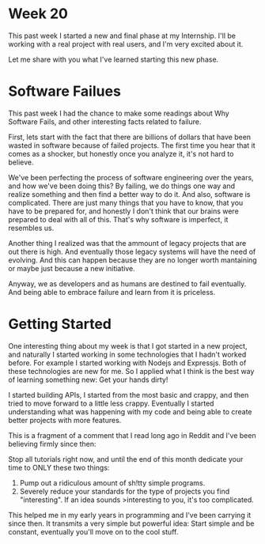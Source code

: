 # Week 20

This past week I started a new and final phase at my Internship. I'll be working with a real project with real users, and I'm very excited about it.

Let me share with you what I've learned starting this new phase.

# Software Failues
This past week I had the chance to make some readings about Why Software Fails, and other interesting facts related to failure.

First, lets start with the fact that there are billions of dollars that have been wasted in software because of failed projects. The first time you hear that it comes as a shocker, but honestly once you analyze it, it's not hard to believe.

We've been perfecting the process of software engineering over the years, and how we've been doing this? By failing, we do things one way and realize something and then find a better way to do it. And also, software is complicated. There are just many things that you have to know, that you have to be prepared for, and honestly I don't think that our brains were prepared to deal with all of this. That's why software is imperfect, it resembles us.

Another thing I realized was that the ammount of legacy projects that are out there is high. And eventually those legacy systems will have the need of evolving. And this can happen because they are no longer worth mantaining or maybe just because a new initiative.

Anyway, we as developers and as humans are destined to fail eventually. And being able to embrace failure and learn from it is priceless.

# Getting Started
One interesting thing about my week is that I got started in a new project, and naturally I started working in some technologies that I hadn't worked before. For example I started working with Nodejs and Expressjs.
Both of these technologies are new for me. So I applied what I think is the best way of learning something new: Get your hands dirty!

I started building APIs, I started from the most basic and crappy, and then tried to move forward to a little less crappy. Eventually I started understanding what was happening with my code and being able to create better projects with more features.

This is a fragment of a comment that I read long ago in Reddit and I've been believing firmly since then:
>
Stop all tutorials right now, and until the end of this month dedicate your time to ONLY these two things:
1.	⁠Pump out a ridiculous amount of sh!tty simple programs.
2.	⁠Severely reduce your standards for the type of projects you find "interesting". If an idea sounds >interesting to you, it's too complicated.

This helped me in my early years in programming and I've been carrying it since then. It transmits a very simple but powerful idea: Start simple and be constant, eventually you'll move on to the cool stuff.
